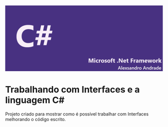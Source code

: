 <p align="center">
  <img src="banner-csharp.png" >
</p>

# Trabalhando com Interfaces e a linguagem C#

Projeto criado para mostrar como é possível trabalhar com Interfaces melhorando o código escrito.
